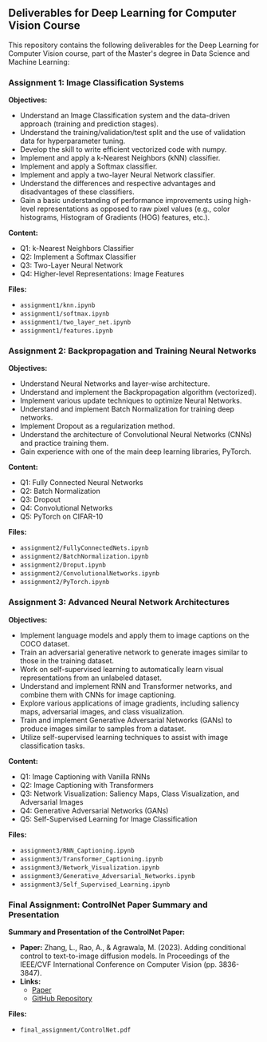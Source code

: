 ## Deliverables for Deep Learning for Computer Vision Course

This repository contains the following deliverables for the Deep Learning for Computer Vision course, part of the Master's degree in Data Science and Machine Learning:

### Assignment 1: Image Classification Systems

**Objectives:**
- Understand an Image Classification system and the data-driven approach (training and prediction stages).
- Understand the training/validation/test split and the use of validation data for hyperparameter tuning.
- Develop the skill to write efficient vectorized code with numpy.
- Implement and apply a k-Nearest Neighbors (kNN) classifier.
- Implement and apply a Softmax classifier.
- Implement and apply a two-layer Neural Network classifier.
- Understand the differences and respective advantages and disadvantages of these classifiers.
- Gain a basic understanding of performance improvements using high-level representations as opposed to raw pixel values (e.g., color histograms, Histogram of Gradients (HOG) features, etc.).

**Content:**
- Q1: k-Nearest Neighbors Classifier
- Q2: Implement a Softmax Classifier
- Q3: Two-Layer Neural Network
- Q4: Higher-level Representations: Image Features

**Files:**
- `assignment1/knn.ipynb`
- `assignment1/softmax.ipynb`
- `assignment1/two_layer_net.ipynb`
- `assignment1/features.ipynb`

### Assignment 2: Backpropagation and Training Neural Networks

**Objectives:**
- Understand Neural Networks and layer-wise architecture.
- Understand and implement the Backpropagation algorithm (vectorized).
- Implement various update techniques to optimize Neural Networks.
- Understand and implement Batch Normalization for training deep networks.
- Implement Dropout as a regularization method.
- Understand the architecture of Convolutional Neural Networks (CNNs) and practice training them.
- Gain experience with one of the main deep learning libraries, PyTorch.

**Content:**
- Q1: Fully Connected Neural Networks
- Q2: Batch Normalization
- Q3: Dropout
- Q4: Convolutional Networks
- Q5: PyTorch on CIFAR-10

**Files:**
- `assignment2/FullyConnectedNets.ipynb`
- `assignment2/BatchNormalization.ipynb`
- `assignment2/Droput.ipynb`
- `assignment2/ConvolutionalNetworks.ipynb`
- `assignment2/PyTorch.ipynb`

### Assignment 3: Advanced Neural Network Architectures

**Objectives:**
- Implement language models and apply them to image captions on the COCO dataset.
- Train an adversarial generative network to generate images similar to those in the training dataset.
- Work on self-supervised learning to automatically learn visual representations from an unlabeled dataset.
- Understand and implement RNN and Transformer networks, and combine them with CNNs for image captioning.
- Explore various applications of image gradients, including saliency maps, adversarial images, and class visualization.
- Train and implement Generative Adversarial Networks (GANs) to produce images similar to samples from a dataset.
- Utilize self-supervised learning techniques to assist with image classification tasks.

**Content:**
- Q1: Image Captioning with Vanilla RNNs
- Q2: Image Captioning with Transformers
- Q3: Network Visualization: Saliency Maps, Class Visualization, and Adversarial Images
- Q4: Generative Adversarial Networks (GANs)
- Q5: Self-Supervised Learning for Image Classification

**Files:**
- `assignment3/RNN_Captioning.ipynb`
- `assignment3/Transformer_Captioning.ipynb`
- `assignment3/Network_Visualization.ipynb`
- `assignment3/Generative_Adversarial_Networks.ipynb`
- `assignment3/Self_Supervised_Learning.ipynb`

### Final Assignment: ControlNet Paper Summary and Presentation

**Summary and Presentation of the ControlNet Paper:**
- **Paper:** Zhang, L., Rao, A., & Agrawala, M. (2023). Adding conditional control to text-to-image diffusion models. In Proceedings of the IEEE/CVF International Conference on Computer Vision (pp. 3836-3847).
- **Links:**
  - [Paper](https://openaccess.thecvf.com/content/ICCV2023/papers/Zhang_Adding_Conditional_Control_to_Text-to-Image_Diffusion_Models_ICCV_2023_paper.pdf)
  - [GitHub Repository](https://github.com/lllyasviel/ControlNet)

**Files:**
- `final_assignment/ControlNet.pdf`
